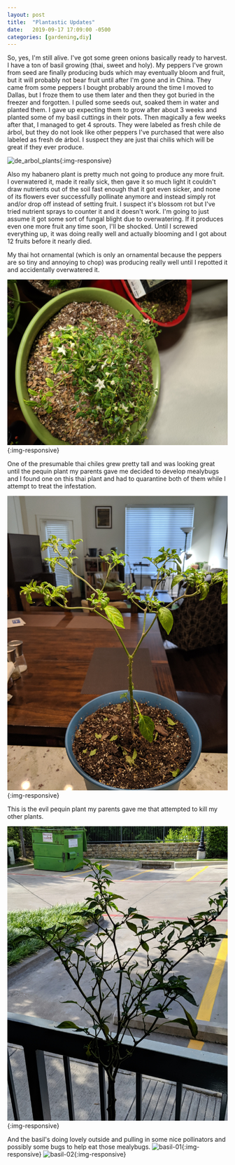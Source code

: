 ```yaml
---
layout: post
title:	"Plantastic Updates"
date:	2019-09-17 17:09:00 -0500
categories: [gardening,diy]
---
```

So, yes, I'm still alive. I've got some green onions basically ready to harvest. I have a ton of basil growing (thai, sweet and holy). My peppers I've grown from seed are finally producing buds which may eventually bloom and fruit, but it will probably not bear fruit until after I'm gone and in China. They came from some peppers I bought probably around the time I moved to Dallas, but I froze them to use them later and then they got buried in the freezer and forgotten. I pulled some seeds out, soaked them in water and planted them. I gave up expecting them to grow after about 3 weeks and planted some of my basil cuttings in their pots. Then magically a few weeks after that, I managed to get 4 sprouts. They were labeled as fresh chile de árbol, but they do not look like other peppers I've purchased that were also labeled as fresh de árbol. I suspect they are just thai chilis which will be great if they ever produce.

![de_arbol_plants](/assets/plantastic_updates/plant_01.jpg){:img-responsive}

Also my habanero plant is pretty much not going to produce any more fruit. I overwatered it, made it really sick, then gave it so much light it couldn't draw nutrients out of the soil fast enough that it got even sicker, and none of its flowers ever successfully pollinate anymore and instead simply rot and/or drop off instead of setting fruit. I suspect it's blossom rot but I've tried nutrient sprays to counter it and it doesn't work. I'm going to just assume it got some sort of fungal blight due to overwatering. If it produces even one more fruit any time soon, I'll be shocked. Until I screwed everything up, it was doing really well and actually blooming and I got about 12 fruits before it nearly died.

My thai hot ornamental (which is only an ornamental because the peppers are so tiny and annoying to chop) was producing really well until I repotted it and accidentally overwatered it.

![thai_plant](/assets/plantastic_updates/plant_02.jpg){:img-responsive}

One of the presumable thai chiles grew pretty tall and was looking great until the pequin plant my parents gave me decided to develop mealybugs and I found one on this thai plant and had to quarantine both of them while I attempt to treat the infestation.

![quarantine](/assets/plantastic_updates/plant_03.jpg){:img-responsive}

This is the evil pequin plant my parents gave me that attempted to kill my other plants.

![pequin](/assets/plantastic_updates/plant_04.jpg){:img-responsive}


And the basil's doing lovely outside and pulling in some nice pollinators and possibly some bugs to help eat those mealybugs.
![basil-01](/assets/plantastic_updates/plant_05.jpg){:img-responsive}
![basil-02](/assets/plantastic_updates/plant_06.jpg){:img-responsive}